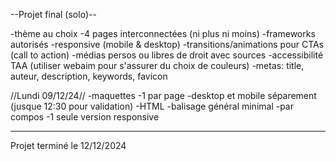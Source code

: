 --Projet final (solo)--

-thème au choix
-4 pages interconnectées (ni plus ni moins)
-frameworks autorisés
-responsive (mobile & desktop)
-transitions/animations pour CTAs (call to action)
-médias persos ou libres de droit avec sources
-accessibilité TAA (utiliser webaim pour s'assurer du choix de couleurs)
-metas: title, auteur, description, keywords, favicon

//Lundi 09/12/24//
-maquettes
-1 par page
-desktop et mobile séparement
(jusque 12:30 pour validation)
-HTML
-balisage général minimal
-par compos
-1 seule version responsive

---

Projet terminé le 12/12/2024
